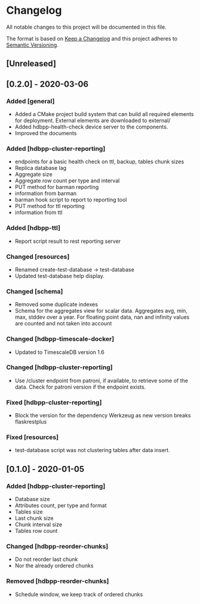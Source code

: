 # Changelog

All notable changes to this project will be documented in this file.

The format is based on [Keep a Changelog](http://keepachangelog.com/en/1.0.0/)
and this project adheres to [Semantic Versioning](http://semver.org/spec/v2.0.0.html).

## [Unreleased]

## [0.2.0] - 2020-03-06

### Added [general]

- Added a CMake project build system that can build all required elements for deployment. External elements are downloaded to external/
- Added hdbpp-health-check device server to the components.
- Improved the documents

### Added [hdbpp-cluster-reporting]

- endpoints for a basic health check on ttl, backup, tables chunk sizes
- Replica database lag
- Aggregate size
- Aggregate row count per type and interval
- PUT method for barman reporting
- information from barman
- barman hook script to report to reporting tool
- PUT method for ttl reporting
- information from ttl

### Added [hdbpp-ttl]

- Report script result to rest reporting server

### Changed [resources]

- Renamed create-test-database -> test-database
- Updated test-database help display.

### Changed [schema]

- Removed some duplicate indexes
- Schema for the aggregates view for scalar data. Aggregates avg, min, max, stddev over a year. For floating point data, nan and infinity values are counted and not taken into account

### Changed [hdbpp-timescale-docker]

- Updated to TimescaleDB version 1.6

### Changed [hdbpp-cluster-reporting]

- Use /cluster endpoint from patroni, if available, to retrieve some of the data. Check for patroni version if the endpoint exists.

### Fixed [hdbpp-cluster-reporting]

- Block the version for the dependency Werkzeug as new version breaks flaskrestplus

### Fixed [resources]

- test-database script was not clustering tables after data insert.

## [0.1.0] - 2020-01-05

### Added [hdbpp-cluster-reporting]

- Database size
- Attributes count, per type and format
- Tables size
- Last chunk size
- Chunk interval size
- Tables row count

### Changed [hdbpp-reorder-chunks]

- Do not reorder last chunk
- Nor the already ordered chunks 

### Removed [hdbpp-reorder-chunks]

- Schedule window, we keep track of ordered chunks

